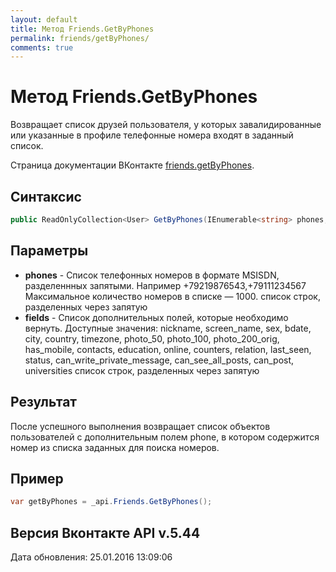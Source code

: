 ```yaml
---
layout: default
title: Метод Friends.GetByPhones
permalink: friends/getByPhones/
comments: true
---
```

# Метод Friends.GetByPhones
Возвращает список друзей пользователя, у которых завалидированные или указанные в профиле телефонные номера входят в заданный список.

Страница документации ВКонтакте [friends.getByPhones](https://vk.com/dev/friends.getByPhones).

## Синтаксис
``` csharp
public ReadOnlyCollection<User> GetByPhones(IEnumerable<string> phones, ProfileFields fields)
```

## Параметры
+ **phones** - Список телефонных номеров в формате MSISDN, разделеннных запятыми. Например
+79219876543,+79111234567
Максимальное количество номеров в списке — 1000. список строк, разделенных через запятую
+ **fields** - Список дополнительных полей, которые необходимо вернуть. 
Доступные значения: nickname, screen_name, sex, bdate, city, country, timezone, photo_50, photo_100, photo_200_orig, has_mobile, contacts, education, online, counters, relation, last_seen, status, can_write_private_message, can_see_all_posts, can_post, universities список строк, разделенных через запятую

## Результат
После успешного выполнения возвращает список объектов пользователей с дополнительным полем  phone, в котором содержится номер из списка заданных для поиска номеров.

## Пример
``` csharp
var getByPhones = _api.Friends.GetByPhones();
```

## Версия Вконтакте API v.5.44
Дата обновления: 25.01.2016 13:09:06

